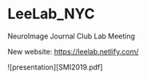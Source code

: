 # LeeLab_NYC
NeuroImage Journal Club Lab Meeting

New website: https://leelab.netlify.com/

![presentation][SMI2019.pdf]
